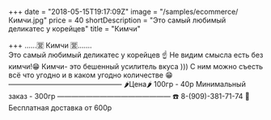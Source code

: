 +++
date = "2018-05-15T19:17:09Z"
image = "/samples/ecommerce/Кимчи.jpg"
price = 40
shortDescription = "Это самый любимый деликатес у корейцев"
title = "Кимчи"

+++
......🈺 Кимчи 🈺.......  
Это самый любимый деликатес у корейцев ☝️
Не видим смысла есть без кимчи!😁
Кимчи- это бешенный усилитель вкуса ))) С ним можно съесть всё что угодно и в каком угодно количестве 😁
————————————————
🌶Цена🌶 100гр - 40р
Минимальный заказ - 300гр
————————————————
☎️ 8-(909)-381-71-74
🚗Бесплатная доставка от 600р
